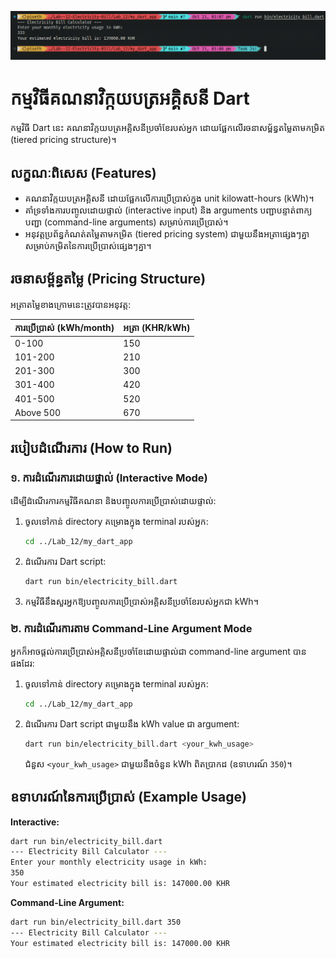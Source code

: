 

![Electricity Bill Calculator Diagram](img/image.png)


# កម្មវិធីគណនាវិក្កយបត្រអគ្គិសនី Dart

កម្មវិធី Dart នេះ គណនាវិក្កយបត្រអគ្គិសនីប្រចាំខែរបស់អ្នក ដោយផ្អែកលើរចនាសម្ព័ន្ធតម្លៃតាមកម្រិត (tiered pricing structure)។

## លក្ខណៈពិសេស (Features)

*   គណនាវិក្កយបត្រអគ្គិសនី ដោយផ្អែកលើការប្រើប្រាស់ក្នុង unit kilowatt-hours (kWh)។
*   គាំទ្រទាំងការបញ្ចូលដោយផ្ទាល់ (interactive input) និង arguments បញ្ជាបន្ទាត់ពាក្យបញ្ជា (command-line arguments) សម្រាប់ការប្រើប្រាស់។
*   អនុវត្តប្រព័ន្ធកំណត់តម្លៃតាមកម្រិត (tiered pricing system) ជាមួយនឹងអត្រាផ្សេងៗគ្នាសម្រាប់កម្រិតនៃការប្រើប្រាស់ផ្សេងៗគ្នា។

## រចនាសម្ព័ន្ធតម្លៃ (Pricing Structure)

អត្រាតម្លៃខាងក្រោមនេះត្រូវបានអនុវត្ត:

| ការប្រើប្រាស់ (kWh/month) | អត្រា (KHR/kWh) |
| :---------------- | :------------- |
| 0-100             | 150            |
| 101-200           | 210            |
| 201-300           | 300            |
| 301-400           | 420            |
| 401-500           | 520            |
| Above 500         | 670            |

## របៀបដំណើរការ (How to Run)

### ១. ការដំណើរការដោយផ្ទាល់ (Interactive Mode)

ដើម្បីដំណើរការកម្មវិធីគណនា និងបញ្ចូលការប្រើប្រាស់ដោយផ្ទាល់:

1.  ចូលទៅកាន់ directory គម្រោងក្នុង terminal របស់អ្នក:
    ```bash
    cd ../Lab_12/my_dart_app
    ```
2.  ដំណើរការ Dart script:
    ```bash
    dart run bin/electricity_bill.dart
    ```
3.  កម្មវិធីនឹងសួរអ្នកឱ្យបញ្ចូលការប្រើប្រាស់អគ្គិសនីប្រចាំខែរបស់អ្នកជា kWh។

### ២. ការដំណើរការតាម Command-Line Argument Mode

អ្នកក៏អាចផ្តល់ការប្រើប្រាស់អគ្គិសនីប្រចាំខែដោយផ្ទាល់ជា command-line argument បានផងដែរ:

1.  ចូលទៅកាន់ directory គម្រោងក្នុង terminal របស់អ្នក:
    ```bash
    cd ../Lab_12/my_dart_app
    ```
2.  ដំណើរការ Dart script ជាមួយនឹង kWh value ជា argument:
    ```bash
    dart run bin/electricity_bill.dart <your_kwh_usage>
    ```
    ជំនួស `<your_kwh_usage>` ជាមួយនឹងចំនួន kWh ពិតប្រាកដ (ឧទាហរណ៍ `350`)។

## ឧទាហរណ៍នៃការប្រើប្រាស់ (Example Usage)

**Interactive:**
```bash
dart run bin/electricity_bill.dart
--- Electricity Bill Calculator ---
Enter your monthly electricity usage in kWh:
350
Your estimated electricity bill is: 147000.00 KHR
```

**Command-Line Argument:**
```bash
dart run bin/electricity_bill.dart 350
--- Electricity Bill Calculator ---
Your estimated electricity bill is: 147000.00 KHR
